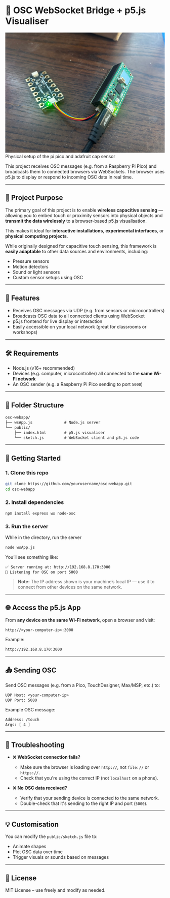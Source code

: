 # 📡 OSC WebSocket Bridge + p5.js Visualiser

![Raspberry pi pico and cap sensor](pico_osc.jpg)              
Physical setup of the pi pico and adafruit cap sensor

This project receives OSC messages (e.g. from a Raspberry Pi Pico) and broadcasts them to connected browsers via WebSockets. The browser uses p5.js to display or respond to incoming OSC data in real time.

---

## 🎯 Project Purpose

The primary goal of this project is to enable **wireless capacitive sensing** — allowing you to embed touch or proximity sensors into physical objects and **transmit the data wirelessly** to a browser-based p5.js visualisation.

This makes it ideal for **interactive installations**, **experimental interfaces**, or **physical computing projects**.

While originally designed for capacitive touch sensing, this framework is **easily adaptable** to other data sources and environments, including:
- Pressure sensors
- Motion detectors
- Sound or light sensors
- Custom sensor setups using OSC

---

## 🧰 Features

- Receives OSC messages via UDP (e.g. from sensors or microcontrollers)
- Broadcasts OSC data to all connected clients using WebSocket
- p5.js frontend for live display or interaction
- Easily accessible on your local network (great for classrooms or workshops)

---

## 🛠️ Requirements

- Node.js (v16+ recommended)
- Devices (e.g. computer, microcontroller) all connected to the **same Wi-Fi network**
- An OSC sender (e.g. a Raspberry Pi Pico sending to port `5000`)

---

## 📁 Folder Structure

```
osc-webapp/
├── wsApp.js              # Node.js server
└── public/
    ├── index.html        # p5.js visualiser
    └── sketch.js         # WebSocket client and p5.js code
```

---

## 🚀 Getting Started

### 1. Clone this repo

```bash
git clone https://github.com/yourusername/osc-webapp.git
cd osc-webapp
```

### 2. Install dependencies

```bash
npm install express ws node-osc
```

### 3. Run the server
While in the directory, run the server    
```bash
node wsApp.js
```

You’ll see something like:

```
✅ Server running at: http://192.168.8.170:3000
📡 Listening for OSC on port 5000
```

> **Note:** The IP address shown is your machine’s local IP — use it to connect from other devices on the same network.

---

## 🌐 Access the p5.js App

From **any device on the same Wi-Fi network**, open a browser and visit:

```
http://<your-computer-ip>:3000
```

Example:

```
http://192.168.8.170:3000
```

---

## 📤 Sending OSC

Send OSC messages (e.g. from a Pico, TouchDesigner, Max/MSP, etc.) to:

```
UDP Host: <your-computer-ip>
UDP Port: 5000
```

Example OSC message:

```
Address: /touch
Args: [ 4 ]
```

---

## 🔧 Troubleshooting

- ❌ **WebSocket connection fails?**
  - Make sure the browser is loading over `http://`, not `file://` or `https://`.
  - Check that you're using the correct IP (not `localhost` on a phone).

- ❌ **No OSC data received?**
  - Verify that your sending device is connected to the same network.
  - Double-check that it's sending to the right IP and port (`5000`).

---

## 💡 Customisation

You can modify the `public/sketch.js` file to:
- Animate shapes
- Plot OSC data over time
- Trigger visuals or sounds based on messages

---

## 📄 License

MIT License – use freely and modify as needed.

